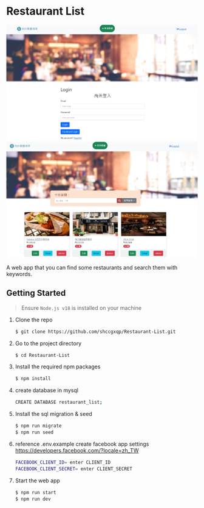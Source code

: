 # Restaurant List

![Restaurant home page](./public/image/restaurant_screen1.jpg)
![Restaurant home page](./public/image/restaurant_screen2.jpg)

A web app that you can find some restaurants and search them with keywords.

## Getting Started

> Ensure `Node.js v18` is installed on your machine

1. Clone the repo

   ```bash
   $ git clone https://github.com/shccgxqp/Restaurant-List.git
   ```

2. Go to the project directory

   ```bash
   $ cd Restaurant-List
   ```

3. Install the required npm packages

   ```bash
   $ npm install
   ```

4. create database in mysql

   ```bash
   CREATE DATABASE restaurant_list;
   ```

5. Install the sql migration & seed

   ```bash
   $ npm run migrate
   $ npm run seed
   ```

6. reference .env.example  create facebook app settings
   https://developers.facebook.com/?locale=zh_TW

   ```bash
   FACEBOOK_CLIENT_ID= enter CLIENT_ID
   FACEBOOK_CLIENT_SECRET= enter CLIENT_SECRET
   ```

7. Start the web app

   ```bash
   $ npm run start
   $ npm run dev
   ```


